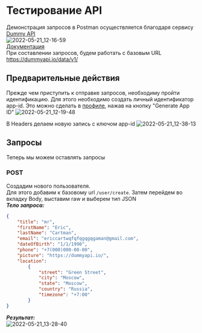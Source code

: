 # Тестирование API
Демонстрация запросов в Postman осуществляется благодаря сервису [Dummy API](https://dummyapi.io/docs)</br>
![2022-05-21_12-16-59](https://user-images.githubusercontent.com/40222971/169644911-23dfaf52-dc2f-41a6-90cc-7f166374c616.png)</br>
[Документация](https://dummyapi.io/docs)</br>
При составлении запросов, будем работать с базовым URL https://dummyapi.io/data/v1/</br>
## Предварительные действия
Прежде чем приступить к отправке запросов, необходиму пройти идентификацию. Для этого необходимо создать личный идентификатор app-id. Это можно сделать в [профиле](https://dummyapi.io/account), нажав на кнопку "Generate App ID"
![2022-05-21_12-19-48](https://user-images.githubusercontent.com/40222971/169645356-7bf3cf4d-9119-452c-869c-5a7f2503250b.png)</br>

В Headers делаем новую запись с ключом app-id
![2022-05-21_12-38-13](https://user-images.githubusercontent.com/40222971/169645680-be2e8ad1-900e-4e4e-b80a-ffbb784dc346.png)
## Запросы
Теперь мы можем оставлять запросы
### POST
Создадим нового пользователя.</br>
Для этого добавим к базовому url `/user/create`. Затем перейдем во вкладку Body, выставим raw и выберем тип JSON</br>
***Тело запроса:***
```JSON
{
    "title": "mr",
    "firstName": "Eric",
    "lastName": "Cartman",
    "email": "ericcartwqfqfqgqgqgaman@gmail.com",
    "dateOfBirth": "1/1/1990",
    "phone": "+7(000)000-00-00",
    "picture": "https://dummyapi.io/",
    "location":
        {
            "street": "Green Street",
            "city": "Moscow",
            "state": "Moscow",
            "country": "Russia",
            "timezone": "+7:00"
        }
}
```
***Результат:***</br>
![2022-05-21_13-28-40](https://user-images.githubusercontent.com/40222971/169647559-cfd9cc13-267b-4ae9-add8-9394f3be958f.png)
